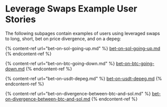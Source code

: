 # Leverage Swaps Example User Stories

The following subpages contain examples of users using leveraged swaps to long, short, bet on price divergence, and on a depeg:

{% content-ref url="bet-on-sol-going-up.md" %}
[bet-on-sol-going-up.md](bet-on-sol-going-up.md)
{% endcontent-ref %}

{% content-ref url="bet-on-btc-going-down.md" %}
[bet-on-btc-going-down.md](bet-on-btc-going-down.md)
{% endcontent-ref %}

{% content-ref url="bet-on-usdt-depeg.md" %}
[bet-on-usdt-depeg.md](bet-on-usdt-depeg.md)
{% endcontent-ref %}

{% content-ref url="bet-on-divergence-between-btc-and-sol.md" %}
[bet-on-divergence-between-btc-and-sol.md](bet-on-divergence-between-btc-and-sol.md)
{% endcontent-ref %}
